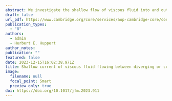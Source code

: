 ```yaml
---
abstract: We investigate the shallow flow of viscous fluid into and out of a channel whose gap width increases as a power law ($x^n$), where $$x$$ is the downstream axis. The fluid flows slowly, while injected at a rate in the form of $t^{\alpha}$, where $t$  is time and $\alpha$ is a constant. The invading fluid has a higher viscosity than the ambient fluid, thus avoiding Saffman–Taylor instability. Similarity solutions of the first kind for the outflow problem are found using approximations of lubrication theory. Zheng et al. (J. Fluid Mech., vol. 747, 2014, pp. 218–246) studied the deep-channel case and found divergent behaviour of the similarity variable as $n\to 1$  and  $n\to 3$, when fluid flows into and out of the channel, respectively. No divergence is found in the shallow case presented here up to the breakdown of the geometric assumption. The characteristic equilibration time for the numerically simulated constant-volume flow to converge to the similarity solution is calculated assuming an inverse dependence on the ratio disagreement between the current front using the method of lines. An inverse power dependence between equilibration time and ratio disagreement is found for channels of different powers. A similarity solution of the second kind for the inflow problem is found using the phase-plane formalism and the bisection method. An exponential decay relationship is found between $n$ and the degree $\delta$ of the similarity variable $xt^{\delta}$, which does not show any divergent behaviour for large $n$. An asymptotic behaviour is found for $\delta$ that approaches $1/2$ for $n >> 1$.
draft: false
url_pdf: https://www.cambridge.org/core/services/aop-cambridge-core/content/view/5432FA07A320FA625FAA94C8C4E51BB5/S0022112023009114a.pdf/shallow-current-of-viscous-fluid-flowing-between-diverging-or-converging-walls.pdf
publication_types:
  - "8"
authors:
  - admin
  - Herbert E. Huppert
author_notes:
publication: ""
featured: false
date: 2023-12-15T16:02:38.971Z
title: Shallow current of viscous fluid flowing between diverging or converging walls
image:
  filename: null
  focal_point: Smart
  preview_only: true
doi: https://doi.org/10.1017/jfm.2023.911
---
```

